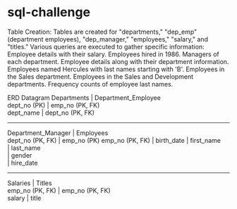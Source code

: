 # sql-challenge
Table Creation:
Tables are created for "departments," "dep_emp" (department employees), "dep_manager," "employees," "salary," and "titles."
Various queries are executed to gather specific information:
Employee details with their salary.
Employees hired in 1986.
Managers of each department.
Employee details along with their department information.
Employees named Hercules with last names starting with 'B'.
Employees in the Sales department.
Employees in the Sales and Development departments.
Frequency counts of employee last names.

ERD Datagram
Departments         |   Department_Employee    
dept_no (PK)        |   emp_no (PK, FK)     
dept_name           |   dept_no (PK, FK)      
___________________________________________   
Department_Manager  |   Employees            
dept_no (PK, FK)    |   emp_no (PK)
emp_no (PK, FK)     |   birth_date
                    |   first_name          
                    |   last_name           
                    |   gender              
                    |   hire_date            
____________________________________________
Salaries            |    Titles               
emp_no (PK, FK)     |    emp_no (PK, FK)    
salary              |    title  
                                  
                       
